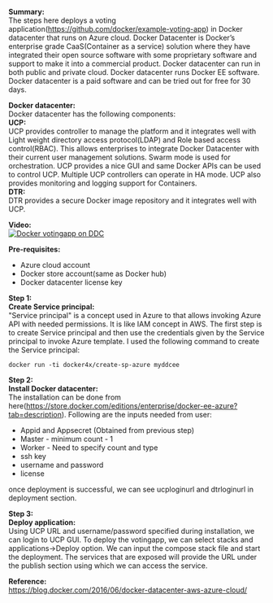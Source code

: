 **Summary:**  
The steps here deploys a voting application(https://github.com/docker/example-voting-app) in Docker datacenter that runs on Azure cloud. Docker Datacenter is Docker’s enterprise grade CaaS(Container as a service) solution where they have integrated their open source software with some proprietary software and support to make it into a commercial product. Docker datacenter can run in both public and private cloud. Docker datacenter runs Docker EE software. Docker datacenter is a paid software and can be tried out for free for 30 days.

**Docker datacenter:**  
Docker datacenter has the following components:  
**UCP:**  
UCP provides controller to manage the platform and it integrates well with Light weight directory access protocol(LDAP) and Role based access control(RBAC). This allows enterprises to integrate Docker Datacenter with their current user management solutions. Swarm mode is used for orchestration. UCP provides a nice GUI and same Docker APIs can be used to control UCP. Multiple UCP controllers can operate in HA mode. UCP also provides monitoring and logging support for Containers.  
**DTR:**  
DTR provides a secure Docker image repository and it integrates well with UCP.

**Video:**  
[![Docker votingapp on DDC](https://github.com/smakam/dockerdeploy/blob/master/images/dockerddc.jpg)](https://www.youtube.com/watch?v=kA9mFndfLIA")

**Pre-requisites:**  

 - Azure cloud account
 - Docker store account(same as Docker hub)
 - Docker datacenter license key

**Step 1:**  
**Create Service principal:**  
"Service principal" is a concept used in Azure to that allows invoking Azure API with needed permissions. It is like IAM concept in AWS. The first step is to create Service principal and then use the credentials given by the Service principal to invoke Azure template. I used the following command to create the Service principal:

    docker run -ti docker4x/create-sp-azure myddcee

**Step 2:**  
**Install Docker datacenter:**  
The installation can be done from here(https://store.docker.com/editions/enterprise/docker-ee-azure?tab=description).
Following are the inputs needed from user:

 - Appid and Appsecret (Obtained from previous step)
 - Master - minimum count - 1
 - Worker - Need to specify count and type
 - ssh key
 - username and password
 - license

once deployment is successful, we can see ucploginurl and dtrloginurl in deployment section.

**Step 3:**  
**Deploy application:**  
Using UCP URL and username/password specified during installation, we can login to UCP GUI. 
To deploy the votingapp, we can select stacks and applications->Deploy option. We can input the compose stack file and start the deployment. The services that are exposed will provide the URL under the publish section using which we can access the service. 

**Reference:**  
https://blog.docker.com/2016/06/docker-datacenter-aws-azure-cloud/
